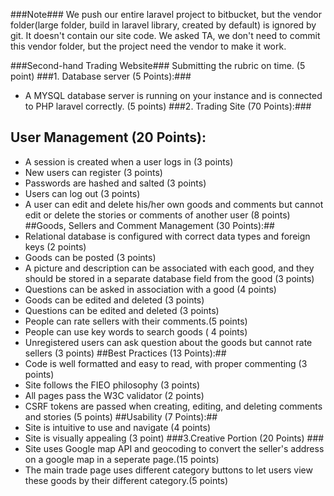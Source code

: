 ###Note###
We push our entire laravel project to bitbucket, but the vendor folder(large folder, build in laravel library, created by default) is ignored by git. It doesn't contain our site code. We asked TA, we don't need to commit this vendor folder, but the project need the vendor to make it work.

###Second-hand Trading Website###
Submitting the rubric on time. (5 point)
###1. Database server (5 Points):###
* A MYSQL database server is running on your instance and is connected to PHP laravel correctly. (5 points)
###2. Trading Site (70 Points):###
## User Management (20 Points): ##
* A session is created when a user logs in (3 points)
* New users can register (3 points)
* Passwords are hashed and salted (3 points)
* Users can log out (3 points)
* A user can edit and delete his/her own goods and comments but cannot edit or delete the stories or comments of another user (8 points)
##Goods, Sellers and Comment Management (30 Points):##
* Relational database is configured with correct data types and foreign keys (2 points)
* Goods can be posted (3 points)
* A picture and description can be associated with each good, and they should be stored in a separate database field from the good (3 points)
* Questions can be asked in association with a good (4 points)
* Goods can be edited and deleted (3 points)
* Questions can be edited and deleted (3 points)
* People can rate sellers with their comments.(5 points)
* People can use key words to search goods ( 4 points)
* Unregistered users can ask question about the goods but cannot rate sellers (3 points)
##Best Practices (13 Points):##
* Code is well formatted and easy to read, with proper commenting (3 points)
* Site follows the FIEO philosophy (3 points)
* All pages pass the W3C validator (2 points)
* CSRF tokens are passed when creating, editing, and deleting comments and stories (5 points)
##Usability (7 Points):##
* Site is intuitive to use and navigate (4 points)
* Site is visually appealing (3 point)
###3.Creative Portion (20 Points) ###
* Site uses Google map API and geocoding to convert the seller's address on a google map in a seperate page.(15 points)
* The main trade page uses different category buttons to let users view these goods by their different category.(5 points)